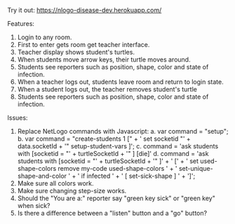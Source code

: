 Try it out:
https://nlogo-disease-dev.herokuapp.com/

Features:
1. Login to any room.
2. First to enter gets room get teacher interface.
3. Teacher display shows student's turtles.
4. When students move arrow keys, their turtle moves around.
5. Students see reporters such as position, shape, color and state of infection.
6. When a teacher logs out, students leave room and return to login state.
7. When a student logs out, the teacher removes student's turtle
8. Students see reporters such as position, shape, color and state of infection. 

Issues:
1. Replace NetLogo commands with Javascript:
a.    var command = "setup";
b.    var command = "create-students 1 [" + 
      ' set socketid "' + data.socketId + 
      '" setup-student-vars ]';
c.    command = 'ask students with [socketid = "' + turtleSocketId + '" ] [die]'
d.    command = 'ask students with [socketid = "' + turtleSocketId + '" ]' + 
      ' [' +
        ' set used-shape-colors remove my-code used-shape-colors ' +
        ' set-unique-shape-and-color ' +
        ' if infected ' +
        ' [ set-sick-shape ] ' +
      ']'; 
2. Make sure all colors work.
3. Make sure changing step-size works.
4. Should the "You are a:" reporter say "green key sick" or "green key" when sick?
5. Is there a difference between a "listen" button and a "go" button?
